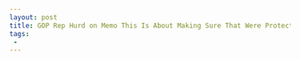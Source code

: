 ```yaml
---
layout: post
title: GOP Rep Hurd on Memo This Is About Making Sure That Were Protecting the Civil Liberties of Americans
tags:
 -
---
```


